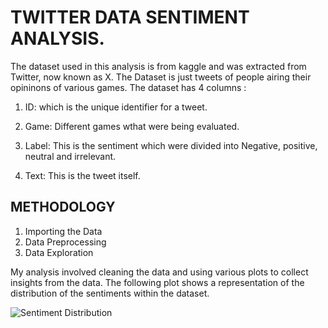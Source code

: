 # TWITTER DATA SENTIMENT ANALYSIS.
The dataset used in this analysis is from kaggle and was extracted from Twitter, now known as X. The Dataset is just tweets of people airing their opininons of various games. 
The dataset has 4 columns :        
1. ID: which is the unique identifier for a tweet.

2. Game: Different games wthat were being evaluated.
                                   
3. Label: This is the sentiment which were divided into Negative, positive, neutral and irrelevant.
                                   
4. Text: This is the tweet itself.
                                   
## METHODOLOGY 
1. Importing the Data
2. Data Preprocessing
3. Data Exploration

My analysis involved cleaning the data and using various plots to collect insights from the data. The following plot shows a representation of the distribution of the sentiments within the dataset.

![Sentiment Distribution]()
